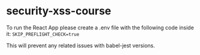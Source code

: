 # security-xss-course

To run the React App please create a .env file with the following code inside it:
`SKIP_PREFLIGHT_CHECK=true`


This will prevent any related issues with babel-jest versions.